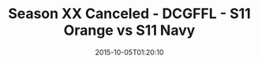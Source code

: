---
title: Season XX Canceled - DCGFFL - S11 Orange vs S11 Navy
teams-score:
- team: _teams/s11-orange.md
  score: 26
- team: _teams/s11-navy.md
  score: 20
mvp: Jake Carson (Orange), Wil Coachman (Navy)
game-ball: ''
season: 11
week: 4
date: '2015-10-05T01:20:10'
pageid: season-xi-week-4-929-vs-933
---